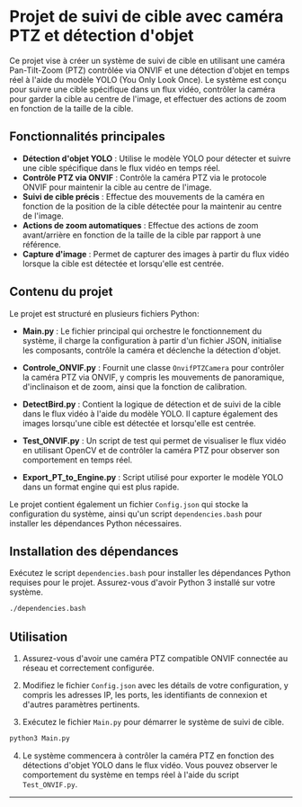 # Projet de suivi de cible avec caméra PTZ et détection d'objet

Ce projet vise à créer un système de suivi de cible en utilisant une caméra Pan-Tilt-Zoom (PTZ) contrôlée via ONVIF et une détection d'objet en temps réel à l'aide du modèle YOLO (You Only Look Once). Le système est conçu pour suivre une cible spécifique dans un flux vidéo, contrôler la caméra pour garder la cible au centre de l'image, et effectuer des actions de zoom en fonction de la taille de la cible.

## Fonctionnalités principales

- **Détection d'objet YOLO** : Utilise le modèle YOLO pour détecter et suivre une cible spécifique dans le flux vidéo en temps réel.
- **Contrôle PTZ via ONVIF** : Contrôle la caméra PTZ via le protocole ONVIF pour maintenir la cible au centre de l'image.
- **Suivi de cible précis** : Effectue des mouvements de la caméra en fonction de la position de la cible détectée pour la maintenir au centre de l'image.
- **Actions de zoom automatiques** : Effectue des actions de zoom avant/arrière en fonction de la taille de la cible par rapport à une référence.
- **Capture d'image** : Permet de capturer des images à partir du flux vidéo lorsque la cible est détectée et lorsqu'elle est centrée.

## Contenu du projet

Le projet est structuré en plusieurs fichiers Python:

- **Main.py** : Le fichier principal qui orchestre le fonctionnement du système, il charge la configuration à partir d'un fichier JSON, initialise les composants, contrôle la caméra et déclenche la détection d'objet.
  
- **Controle_ONVIF.py** : Fournit une classe `OnvifPTZCamera` pour contrôler la caméra PTZ via ONVIF, y compris les mouvements de panoramique, d'inclinaison et de zoom, ainsi que la fonction de calibration.

- **DetectBird.py** : Contient la logique de détection et de suivi de la cible dans le flux vidéo à l'aide du modèle YOLO. Il capture également des images lorsqu'une cible est détectée et lorsqu'elle est centrée.

- **Test_ONVIF.py** : Un script de test qui permet de visualiser le flux vidéo en utilisant OpenCV et de contrôler la caméra PTZ pour observer son comportement en temps réel.

- **Export_PT_to_Engine.py** : Script utilisé pour exporter le modèle YOLO dans un format engine qui est plus rapide.

Le projet contient également un fichier `Config.json` qui stocke la configuration du système, ainsi qu'un script `dependencies.bash` pour installer les dépendances Python nécessaires.

## Installation des dépendances

Exécutez le script `dependencies.bash` pour installer les dépendances Python requises pour le projet. Assurez-vous d'avoir Python 3 installé sur votre système.

```bash
./dependencies.bash
```

## Utilisation

1. Assurez-vous d'avoir une caméra PTZ compatible ONVIF connectée au réseau et correctement configurée.

2. Modifiez le fichier `Config.json` avec les détails de votre configuration, y compris les adresses IP, les ports, les identifiants de connexion et d'autres paramètres pertinents.

3. Exécutez le fichier `Main.py` pour démarrer le système de suivi de cible.

```bash
python3 Main.py
```

4. Le système commencera à contrôler la caméra PTZ en fonction des détections d'objet YOLO dans le flux vidéo. Vous pouvez observer le comportement du système en temps réel à l'aide du script `Test_ONVIF.py`.


---
